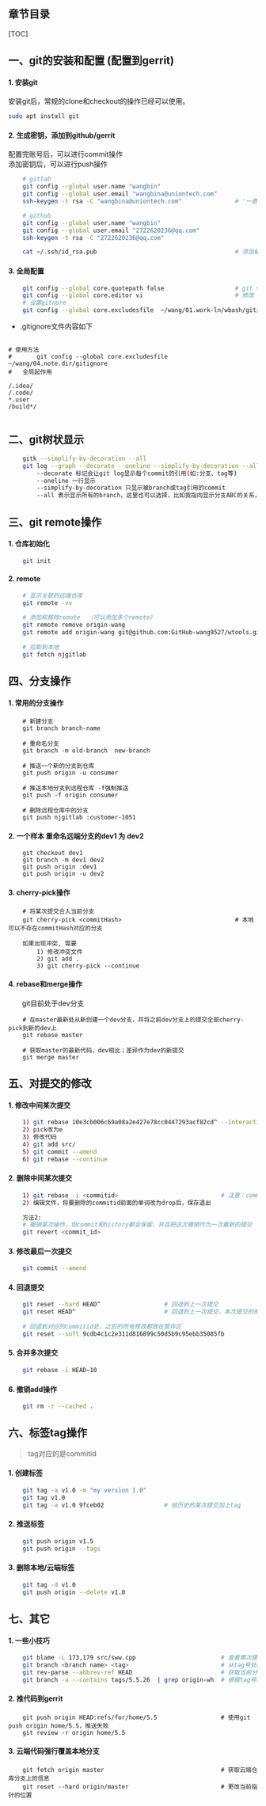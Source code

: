 
## 章节目录

[TOC]

## 一、git的安装和配置 (配置到gerrit)

#### 1. 安装git

安装git后，常规的clone和checkout的操作已经可以使用。

```bash
sudo apt install git
```

#### 2. 生成密钥，添加到github/gerrit

配置完账号后，可以进行commit操作  
添加密钥后，可以进行push操作

```bash
    # gitlab
    git config --global user.name "wangbin"
    git config --global user.email "wangbina@uniontech.com"
    ssh-keygen -t rsa -C "wangbina@uniontech.com"               # '一直键入Enter'

	# github
    git config --global user.name "wangbin"
    git config --global user.email "2722620236@qq.com"
    ssh-keygen -t rsa -C "2722620236@qq.com"

    cat ~/.ssh/id_rsa.pub                                       # 添加秘钥到github gerrit
```

#### 3. 全局配置

```bash
    git config --global core.quotepath false                    # git status正常显示中文
    git config --global core.editor vi                          # 修改 git编辑器为vi
    # 设置gitnore
    git config --global core.excludesfile  ~/wang/01.work-ln/wbash/gitignore
```

+ .gitignore文件内容如下

```shell

# 使用方法
#       git config --global core.excludesfile ~/wang/04.note.dir/gitignore 
#   全局起作用

/.idea/
/.code/
*.user
/build*/


```

## 二、git树状显示

```bash
    gitk --simplify-by-decoration --all
    git log --graph --decorate --oneline --simplify-by-decoration --all
        --decorate 标记会让git log显示每个commit的引用(如:分支、tag等)
        --oneline 一行显示
        --simplify-by-decoration 只显示被branch或tag引用的commit
        --all 表示显示所有的branch，这里也可以选择，比如我指向显示分支ABC的关系，则将--all替换为branchA branchB branchC
```

## 三、git remote操作

#### 1. 仓库初始化

```bash
	git init
```

#### 2. remote

```bash
    # 显示关联的远端仓库
    git remote -vv
    
    # 添加和移除remote  （可以添加多个remote）
    git remote remove origin-wang
    git remote add origin-wang git@github.com:GitHub-wang9527/wtools.git
    
    # 拉取到本地
    git fetch njgitlab
```

## 四、分支操作

#### 1. 常用的分支操作

```shell
    # 新建分支
    git branch branch-name

    # 重命名分支
    git branch -m old-branch  new-branch

    # 推送一个新的分支到仓库
    git push origin -u consumer

    # 推送本地分支到远程仓库 -f强制推送
    git push -f origin consumer

    # 删除远程仓库中的分支
    git push njgitlab :customer-1051
```

#### 2. 一个样本 重命名远端分支的dev1 为 dev2

```shell
    git checkout dev1
    git branch -m dev1 dev2
    git push origin :dev1
    git push origin -u dev2
```

#### 3. cherry-pick操作

```shell
    # 将某次提交合入当前分支
    git cherry-pick <commitHash>                      			# 本地可以不存在commitHash对应的分支

	如果出现冲突, 需要
	    1) 修改冲突文件
	    2) git add .
	    3) git cherry-pick --continue
```

#### 4. rebase和merge操作

&emsp;&emsp;git目前处于dev分支

```shell
	# 在master最新处从新创建一个dev分支，并将之前dev分支上的提交全部cherry-pick到新的dev上
    git rebase master
    
    # 获取master的最新代码，dev相比；差异作为dev的新提交
    git merge master
```

## 五、对提交的修改

#### 1. 修改中间某次提交

```bash
    1) git rebase 10e3cb006c69a08a2e427e78cc0447293acf82cd^ --interactive
    2) pick改为e
    3) 修改代码
    4) git add src/
    5) git commit --amend
    6) git rebase --continue
```

#### 2. 删除中间某次提交

```bash
    1) git rebase -i <commitid>      						# 注意：commitid为想要删除的 前一次提交的commitid
    2) 编辑文件，将要删除的commitid前面的单词改为drop后，保存退出
    
    方法2:
    # 撤销某次操作，但commit和history都会保留，并且把这次撤销作为一次最新的提交
    git revert <commit_id> 
```

#### 3. 修改最后一次提交

```bash
    git commit --amend
```

#### 4. 回退提交

```bash
    git reset --hard HEAD^                  # 回退到上一次提交
    git reset HEAD^                         # 回退到上一次提交，本次提交的修改内容放在本地
    
    # 回退到对应的commitid处，之后的所有修改都放在暂存区
    git reset --soft 9cdb4c1c2e311d816899c50d5b9c95ebb35085fb
```

#### 5. 合并多次提交

```bash
	git rebase -i HEAD~10 
```

#### 6. 撤销add操作

```bash
	git rm -r --cached . 
```

## 六、标签tag操作

> tag对应的是commitid

#### 1. 创建标签

```bash
    git tag -a v1.0 -m "my version 1.0"
    git tag v1.0
    git tag -a v1.0 9fceb02                 # 给历史的某次提交加上tag
```

#### 2. 推送标签

```bash
    git push origin v1.5
    git push origin --tags
```

#### 3. 删除本地/云端标签

```bash
    git tag -d v1.0
    git push origin --delete v1.0
```

## 	七、其它

#### 1. 一些小技巧

```bash
    git blame -L 173,179 src/sww.cpp                        # 查看哪次提交涉及到某个文件的修改
    git branch <branch name> <tag>                          # 从tag号处创建分支(自动切换到新分支)
    git rev-parse --abbrev-ref HEAD                         # 获取当前分支名
    git branch -a --contains tags/5.5.26  | grep origin-wh	# 根据tag号获取对应的分支名称
```

#### 2. 推代码到gerrit

```shell
    git push origin HEAD:refs/for/home/5.5                  # 使用git push origin home/5.5，推送失败
    git review -r origin home/5.5
```

#### 3. 云端代码强行覆盖本地分支

```shell
    git fetch origin master                                 # 获取云端仓库分支上的信息
    git reset --hard origin/master                          # 更改当前指针的位置
```

